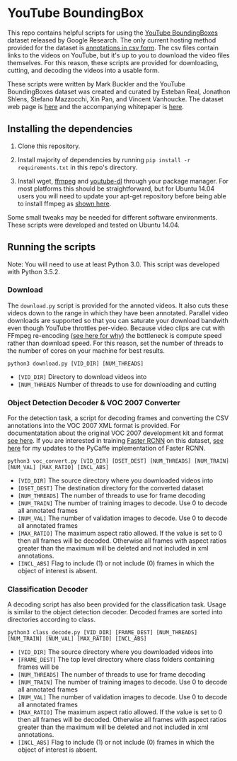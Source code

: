 # YouTube BoundingBox

This repo contains helpful scripts for using the [YouTube BoundingBoxes](
https://research.google.com/youtube-bb/index.html) dataset released by Google
Research. The only current hosting method provided for the dataset is
[annotations in csv form](https://research.google.com/youtube-bb/download.html).
The csv files contain links to the videos on YouTube, but it's up to you to
download the video files themselves. For this reason, these scripts are provided
for downloading, cutting, and decoding the videos into a usable form.

These scripts were written by Mark Buckler and the YouTube BoundingBoxes dataset
was created and curated by Esteban Real, Jonathon Shlens, Stefano Mazzocchi, Xin
Pan, and Vincent Vanhoucke. The dataset web page is
[here](https://research.google.com/youtube-bb/index.html) and the accompanying
whitepaper is [here](https://arxiv.org/abs/1702.00824).

## Installing the dependencies

1. Clone this repository.

2. Install majority of dependencies by running 
`pip install -r requirements.txt` in this repo's directory.

3. Install wget, [ffmpeg](https://ffmpeg.org/) and 
[youtube-dl](https://github.com/rg3/youtube-dl) through your package 
manager. For most platforms this should be straightforward, but for 
Ubuntu 14.04 users you will need to update your apt-get repository 
before being able to install ffmpeg as [shown
here](https://www.faqforge.com/linux/how-to-install-ffmpeg-on-ubuntu-14-04/).

Some small tweaks may be needed for different software environments.
These scripts were developed and tested on Ubuntu 14.04.

## Running the scripts

Note: You will need to use at least Python 3.0. This script was developed with Python 3.5.2.

### Download

The `download.py` script is provided for the annoted videos. It also
cuts these videos down to the range in which they have been
annotated. Parallel video downloads are supported so that you can
saturate your download bandwith even though YouTube throttles per-video. Because
video clips are cut with FFmpeg re-encoding ([see here for
why](http://www.markbuckler.com/post/cutting-ffmpeg/)) the bottleneck is
compute speed rather than download speed. For this reason, set the number of
threads to the number of cores on your machine for best results.

	python3 download.py [VID_DIR] [NUM_THREADS]

- `[VID_DIR]` Directory to download videos into
- `[NUM_THREADS` Number of threads to use for downloading and cutting

### Object Detection Decoder & VOC 2007 Converter

For the detection task, a script for decoding frames and converting
the CSV annotations into the VOC 2007 XML format is provided. For
documentatation about the original VOC 2007 development kit and format [see
here](http://host.robots.ox.ac.uk/pascal/VOC/voc2007/devkit_doc_07-Jun-2007.pdf).
If you are interested in training [Faster RCNN](https://arxiv.org/abs/1506.01497)
on this dataset, [see here](https://github.com/mbuckler/py-faster-rcnn-youtubebb)
for my updates to the PyCaffe implementation of Faster RCNN.

	python3 voc_convert.py [VID_DIR] [DSET_DEST] [NUM_THREADS] [NUM_TRAIN] [NUM_VAL] [MAX_RATIO] [INCL_ABS]


- `[VID_DIR]` The source directory where you downloaded videos into
- `[DSET_DEST]` The destination directory for the converted dataset
- `[NUM_THREADS]` The number of threads to use for frame decoding
- `[NUM_TRAIN]` The number of training images to decode. Use 0 to decode all
  annotated frames
- `[NUM_VAL]` The number of validation images to decode. Use 0 to decode all
  annotated frames
- `[MAX_RATIO]` The maximum aspect ratio allowed. If the value is set to 0 then
  all frames will be decoded. Otherwise all frames with aspect ratios greater
  than the maximum will be deleted and not included in xml annotations.
- `[INCL_ABS]` Flag to include (1) or not include (0) frames in which the object
   of interest is absent.

### Classification Decoder

A decoding script has also been provided for the classification task. Usage is
similar to the object detection decoder. Decoded frames are sorted into
directories according to class.

	python3 class_decode.py [VID_DIR] [FRAME_DEST] [NUM_THREADS] [NUM_TRAIN] [NUM_VAL] [MAX_RATIO] [INCL_ABS]

- `[VID_DIR]` The source directory where you downloaded videos into
- `[FRAME_DEST]` The top level directory where class folders containing frames will be
- `[NUM_THREADS]` The number of threads to use for frame decoding
- `[NUM_TRAIN]` The number of training images to decode. Use 0 to decode all
  annotated frames
- `[NUM_VAL]` The number of validation images to decode. Use 0 to decode all
  annotated frames
- `[MAX_RATIO]` The maximum aspect ratio allowed. If the value is set to 0 then
  all frames will be decoded. Otherwise all frames with aspect ratios greater
  than the maximum will be deleted and not included in xml annotations.
- `[INCL_ABS]` Flag to include (1) or not include (0) frames in which the object
   of interest is absent.
